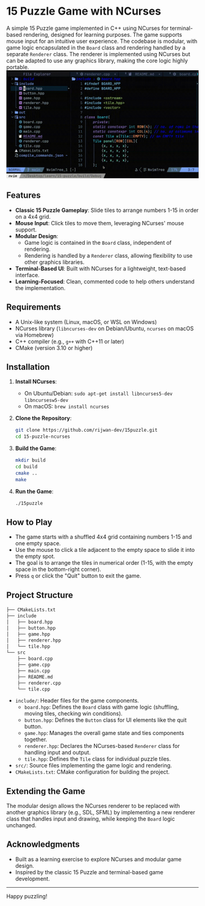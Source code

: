 # 15 Puzzle Game with NCurses

A simple 15 Puzzle game implemented in C++ using NCurses for terminal-based rendering, designed for learning purposes. The game supports mouse input for an intuitive user experience. The codebase is modular, with game logic encapsulated in the `Board` class and rendering handled by a separate `Renderer` class. The renderer is implemented using NCurses but can be adapted to use any graphics library, making the core logic highly portable.
![alt text](media/demo.gif)

## Features

- **Classic 15 Puzzle Gameplay**: Slide tiles to arrange numbers 1-15 in order on a 4x4 grid.
- **Mouse Input**: Click tiles to move them, leveraging NCurses' mouse support.
- **Modular Design**:
  - Game logic is contained in the `Board` class, independent of rendering.
  - Rendering is handled by a `Renderer` class, allowing flexibility to use other graphics libraries.
- **Terminal-Based UI**: Built with NCurses for a lightweight, text-based interface.
- **Learning-Focused**: Clean, commented code to help others understand the implementation.

## Requirements

- A Unix-like system (Linux, macOS, or WSL on Windows)
- NCurses library (`libncurses-dev` on Debian/Ubuntu, `ncurses` on macOS via Homebrew)
- C++ compiler (e.g., `g++` with C++11 or later)
- CMake (version 3.10 or higher)

## Installation

1. **Install NCurses**:

   - On Ubuntu/Debian: `sudo apt-get install libncurses5-dev libncursesw5-dev`
   - On macOS: `brew install ncurses`

2. **Clone the Repository**:

   ```bash
   git clone https://github.com/rijwan-dev/15puzzle.git
   cd 15-puzzle-ncurses
   ```

3. **Build the Game**:

   ```bash
   mkdir build
   cd build
   cmake ..
   make
   ```

4. **Run the Game**:

   ```bash
   ./15puzzle
   ```

## How to Play

- The game starts with a shuffled 4x4 grid containing numbers 1-15 and one empty space.
- Use the mouse to click a tile adjacent to the empty space to slide it into the empty spot.
- The goal is to arrange the tiles in numerical order (1-15, with the empty space in the bottom-right corner).
- Press `q` or click the "Quit" button to exit the game.

## Project Structure

```
├── CMakeLists.txt
├── include
│   ├── board.hpp
│   ├── button.hpp
│   ├── game.hpp
│   ├── renderer.hpp
│   └── tile.hpp
└── src
    ├── board.cpp
    ├── game.cpp
    ├── main.cpp
    ├── README.md
    ├── renderer.cpp
    └── tile.cpp
```

- `include/`: Header files for the game components.
  - `board.hpp`: Defines the `Board` class with game logic (shuffling, moving tiles, checking win conditions).
  - `button.hpp`: Defines the `Button` class for UI elements like the quit button.
  - `game.hpp`: Manages the overall game state and ties components together.
  - `renderer.hpp`: Declares the NCurses-based `Renderer` class for handling input and output.
  - `tile.hpp`: Defines the `Tile` class for individual puzzle tiles.
- `src/`: Source files implementing the game logic and rendering.
- `CMakeLists.txt`: CMake configuration for building the project.

## Extending the Game

The modular design allows the NCurses renderer to be replaced with another graphics library (e.g., SDL, SFML) by implementing a new renderer class that handles input and drawing, while keeping the `Board` logic unchanged.

## Acknowledgments

- Built as a learning exercise to explore NCurses and modular game design.
- Inspired by the classic 15 Puzzle and terminal-based game development.

---

Happy puzzling!
